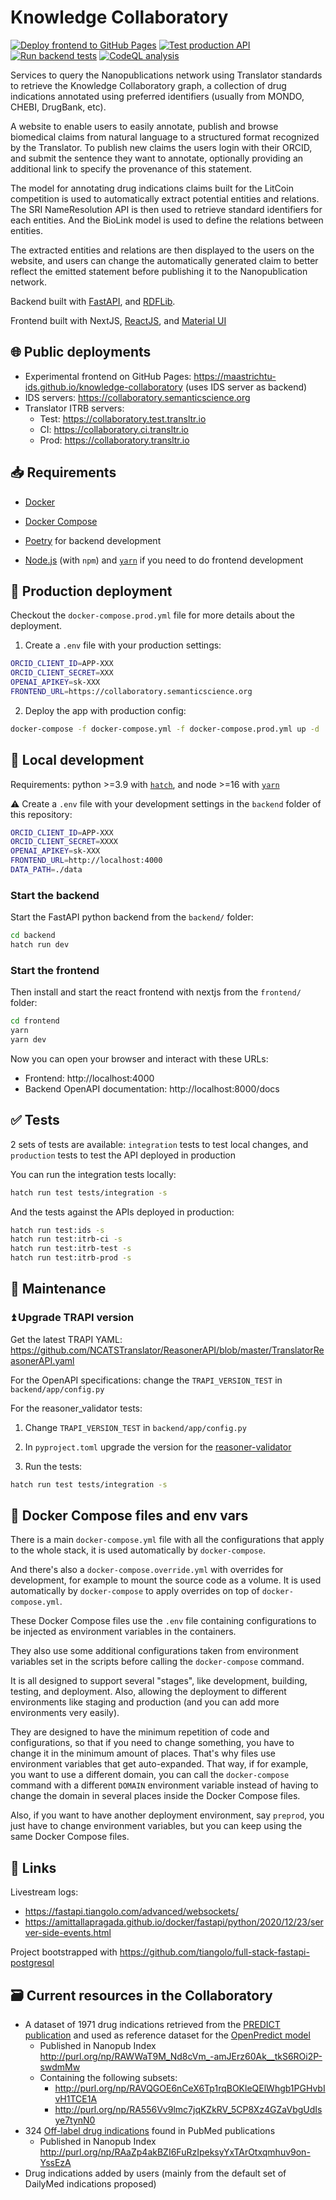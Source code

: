 # Knowledge Collaboratory

[![Deploy frontend to GitHub Pages](https://github.com/MaastrichtU-IDS/knowledge-collaboratory/actions/workflows/deploy-frontend.yml/badge.svg)](https://github.com/MaastrichtU-IDS/knowledge-collaboratory/actions/workflows/deploy-frontend.yml) [![Test production API](https://github.com/MaastrichtU-IDS/knowledge-collaboratory/actions/workflows/test-prod.yml/badge.svg)](https://github.com/MaastrichtU-IDS/knowledge-collaboratory/actions/workflows/test-prod.yml) [![Run backend tests](https://github.com/MaastrichtU-IDS/knowledge-collaboratory/actions/workflows/test-backend.yml/badge.svg)](https://github.com/MaastrichtU-IDS/knowledge-collaboratory/actions/workflows/test-backend.yml) [![CodeQL analysis](https://github.com/MaastrichtU-IDS/knowledge-collaboratory/actions/workflows/codeql-analysis.yml/badge.svg)](https://github.com/MaastrichtU-IDS/knowledge-collaboratory/actions/workflows/codeql-analysis.yml)

Services to query the Nanopublications network using Translator standards to retrieve the Knowledge Collaboratory graph, a collection of drug indications annotated using preferred identifiers (usually from MONDO, CHEBI, DrugBank, etc).

A website to enable users to easily annotate, publish and browse biomedical claims from natural language to a structured format recognized by the Translator. To publish new claims the users login with their ORCID, and submit the sentence they want to annotate, optionally providing an additional link to specify the provenance of this statement.

The model for annotating drug indications claims built for the LitCoin competition is used to automatically extract potential entities and relations. The SRI NameResolution API is then used to retrieve standard identifiers for each entities. And the BioLink model is used to define the relations between entities.

The extracted entities and relations are then displayed to the users on the website, and users can change the automatically generated claim to better reflect the emitted statement before publishing it to the Nanopublication network.

Backend built with [FastAPI](https://fastapi.tiangolo.com/), and [RDFLib](https://github.com/RDFLib/rdflib).

Frontend built with NextJS, [ReactJS](https://reactjs.org/), and [Material UI](https://mui.com/)

## 🌐 Public deployments

* Experimental frontend on GitHub Pages: https://maastrichtu-ids.github.io/knowledge-collaboratory (uses IDS server as backend)
* IDS servers: https://collaboratory.semanticscience.org
* Translator ITRB servers:
  * Test: https://collaboratory.test.transltr.io
  * CI: https://collaboratory.ci.transltr.io
  * Prod: https://collaboratory.transltr.io

## 📥️ Requirements

* [Docker](https://www.docker.com/)
* [Docker Compose](https://docs.docker.com/compose/install/)

* [Poetry](https://python-poetry.org/) for backend development
* [Node.js](https://nodejs.org/en/) (with `npm`) and [`yarn`](https://yarnpkg.com/) if you need to do frontend development

## 🚀 Production deployment

Checkout the `docker-compose.prod.yml` file for more details about the deployment.

1. Create a `.env` file with your production settings:

```bash
ORCID_CLIENT_ID=APP-XXX
ORCID_CLIENT_SECRET=XXX
OPENAI_APIKEY=sk-XXX
FRONTEND_URL=https://collaboratory.semanticscience.org
```

2. Deploy the app with production config:

```bash
docker-compose -f docker-compose.yml -f docker-compose.prod.yml up -d
```

## 🐳 Local development

Requirements: python >=3.9 with [`hatch`](https://hatch.pypa.io/latest/), and node >=16 with [`yarn`](https://yarnpkg.com/)

⚠️ Create a `.env` file with your development settings in the `backend` folder of this repository:

```bash
ORCID_CLIENT_ID=APP-XXX
ORCID_CLIENT_SECRET=XXXX
OPENAI_APIKEY=sk-XXX
FRONTEND_URL=http://localhost:4000
DATA_PATH=./data
```

### Start the backend

Start the FastAPI python backend from the `backend/` folder:

```bash
cd backend
hatch run dev
```

### Start the frontend

Then install and start the react frontend with nextjs from the `frontend/` folder:

```bash
cd frontend
yarn
yarn dev
```

Now you can open your browser and interact with these URLs:

* Frontend: http://localhost:4000
* Backend OpenAPI documentation: http://localhost:8000/docs

## ✅ Tests

2 sets of tests are available: `integration` tests to test local changes, and `production` tests to test the API deployed in production

You can run the integration tests locally:

```bash
hatch run test tests/integration -s
```

And the tests against the APIs deployed in production:

```bash
hatch run test:ids -s
hatch run test:itrb-ci -s
hatch run test:itrb-test -s
hatch run test:itrb-prod -s
```

## 🔧 Maintenance

### ⏫ Upgrade TRAPI version

Get the latest TRAPI YAML: https://github.com/NCATSTranslator/ReasonerAPI/blob/master/TranslatorReasonerAPI.yaml

For the OpenAPI specifications: change the `TRAPI_VERSION_TEST` in `backend/app/config.py`

For the reasoner_validator tests:

1. Change `TRAPI_VERSION_TEST` in `backend/app/config.py`

2. In `pyproject.toml` upgrade the version for the [reasoner-validator](https://pypi.org/project/reasoner-validator/)

3. Run the tests:

```bash
hatch run test tests/integration -s
```

## 🐳 Docker Compose files and env vars

There is a main `docker-compose.yml` file with all the configurations that apply to the whole stack, it is used automatically by `docker-compose`.

And there's also a `docker-compose.override.yml` with overrides for development, for example to mount the source code as a volume. It is used automatically by `docker-compose` to apply overrides on top of `docker-compose.yml`.

These Docker Compose files use the `.env` file containing configurations to be injected as environment variables in the containers.

They also use some additional configurations taken from environment variables set in the scripts before calling the `docker-compose` command.

It is all designed to support several "stages", like development, building, testing, and deployment. Also, allowing the deployment to different environments like staging and production (and you can add more environments very easily).

They are designed to have the minimum repetition of code and configurations, so that if you need to change something, you have to change it in the minimum amount of places. That's why files use environment variables that get auto-expanded. That way, if for example, you want to use a different domain, you can call the `docker-compose` command with a different `DOMAIN` environment variable instead of having to change the domain in several places inside the Docker Compose files.

Also, if you want to have another deployment environment, say `preprod`, you just have to change environment variables, but you can keep using the same Docker Compose files.

## 🔗 Links

Livestream logs:

* https://fastapi.tiangolo.com/advanced/websockets/
* https://amittallapragada.github.io/docker/fastapi/python/2020/12/23/server-side-events.html

Project bootstrapped with https://github.com/tiangolo/full-stack-fastapi-postgresql

## 🗃️ Current resources in the Collaboratory

- A dataset of 1971 drug indications retrieved from the [PREDICT publication](https://www.ncbi.nlm.nih.gov/pmc/articles/PMC3159979/) and used as reference dataset for the [OpenPredict model](https://github.com/MaastrichtU-IDS/translator-openpredict)
  - Published in Nanopub Index http://purl.org/np/RAWWaT9M_Nd8cVm_-amJErz60Ak__tkS6ROi2P-swdmMw
  - Containing the following subsets:
    - http://purl.org/np/RAVQGOE6nCeX6Tp1rqBOKleQElWhgb1PGHvbIvH1TCE1A
    - http://purl.org/np/RA556Vv9lmc7jqKZkRV_5CP8Xz4GZaVbgUdIsye7tynN0
- 324 [Off-label drug indications](https://docs.google.com/spreadsheets/d/1fCykLEgAd2Z7nC9rTcW296KtBsFBBZMD8Yghcwv4WaE/edit#gid=428566902) found in PubMed publications
  - Published in Nanopub Index http://purl.org/np/RAaZp4akBZI6FuRzIpeksyYxTArOtxqmhuv9on-YssEzA
- Drug indications added by users (mainly from the default set of DailyMed indications proposed)
